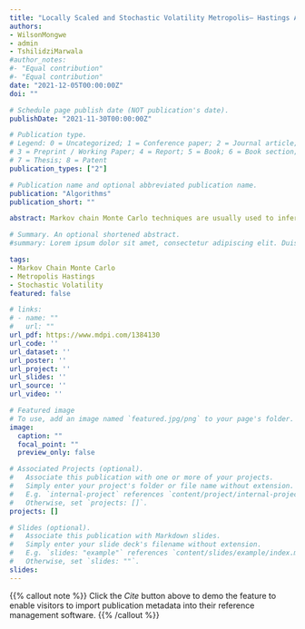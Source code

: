 ```yaml
---
title: "Locally Scaled and Stochastic Volatility Metropolis– Hastings Algorithm"
authors: 
- WilsonMongwe
- admin
- TshilidziMarwala
#author_notes:
#- "Equal contribution"
#- "Equal contribution"
date: "2021-12-05T00:00:00Z"
doi: ""

# Schedule page publish date (NOT publication's date).
publishDate: "2021-11-30T00:00:00Z"

# Publication type.
# Legend: 0 = Uncategorized; 1 = Conference paper; 2 = Journal article;
# 3 = Preprint / Working Paper; 4 = Report; 5 = Book; 6 = Book section;
# 7 = Thesis; 8 = Patent
publication_types: ["2"]

# Publication name and optional abbreviated publication name.
publication: "Algorithms"
publication_short: ""

abstract: Markov chain Monte Carlo techniques are usually used to infer model parameters when closed-form inference is not feasible, with one of the simplest MCMC methods being the random walk Metropolis Hastings algorithm. The MH algorithm suffers from random walk behaviour, which results in inefficient exploration of the target posterior distribution. This method has been improved upon, with algorithms such as Metropolis Adjusted Langevin Monte Carlo and Hamiltonian Monte Carlo being examples of popular modifications to MH. In this work, we revisit the MH algorithm to reduce the autocorrelations in the generated samples without adding significant computational time. We present the Stochastic Volatility Metropolis Hastings algorithm, which is based on using a random scaling matrix in the MH algorithm, and  Locally Scaled Metropolis Hastings algorithm, in which the scaled matrix depends on the local geometry of the target distributionFor both these algorithms, the proposal distribution is still Gaussian centred at the current state. The empirical results show that these minor additions to the MH algorithm significantly improve the effective sample rates and predictive performance over the vanilla MH method. The SVMH algorithm produces similar effective sample sizes to the LSMH method, with SVMH outperforming LSMH on an execution time normalised effective sample size basis. The performance of the proposed methods is also compared to the MALA and the current state-of-art method being the No-U-Turn sampler. The analysis is performed using a simulation study based on Neal’s funnel and multivariate Gaussian distributions and using real w. orld data modeled using jump diffusion processes and Bayesian logistic regression. Although both MALA and NUTS outperform the proposed algorithms on an effective sample size basis, the SVMH algorithm has similar or better predictive performance when compared to MALA and NUTS across the various targets. In addition, the SVMH algorithm outperforms the other MCMC algorithms on a normalised effective sample size basis on the jump diffusion processes datasets. These results indicate the overall usefulness of the proposed algorithms.

# Summary. An optional shortened abstract.
#summary: Lorem ipsum dolor sit amet, consectetur adipiscing elit. Duis posuere tellus ac convallis placerat. Proin #tincidunt magna sed ex sollicitudin condimentum.

tags:
- Markov Chain Monte Carlo
- Metropolis Hastings
- Stochastic Volatility
featured: false

# links:
# - name: ""
#   url: ""
url_pdf: https://www.mdpi.com/1384130
url_code: ''
url_dataset: ''
url_poster: ''
url_project: ''
url_slides: ''
url_source: ''
url_video: ''

# Featured image
# To use, add an image named `featured.jpg/png` to your page's folder. 
image:
  caption: ""
  focal_point: ""
  preview_only: false

# Associated Projects (optional).
#   Associate this publication with one or more of your projects.
#   Simply enter your project's folder or file name without extension.
#   E.g. `internal-project` references `content/project/internal-project/index.md`.
#   Otherwise, set `projects: []`.
projects: []

# Slides (optional).
#   Associate this publication with Markdown slides.
#   Simply enter your slide deck's filename without extension.
#   E.g. `slides: "example"` references `content/slides/example/index.md`.
#   Otherwise, set `slides: ""`.
slides:
---
```


{{% callout note %}}
Click the *Cite* button above to demo the feature to enable visitors to import publication metadata into their reference management software.
{{% /callout %}}


